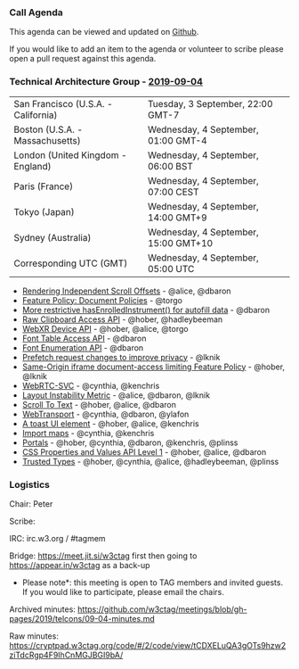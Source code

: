 ### Call Agenda

This agenda can be viewed and updated on [Github](https://github.com/w3ctag/meetings/blob/gh-pages/2019/telcons/09-04-agenda.md).

If you would like to add an item to the agenda or volunteer to scribe please open a pull request against this agenda.

### Technical Architecture Group - [2019-09-04](https://www.timeanddate.com/worldclock/converter.html?iso=20190904T050000&p1=224&p2=43&p3=136&p4=195&p5=248&p6=240)

<table>
<tr><td> San Francisco (U.S.A. - California) <td> Tuesday, 3 September, 22:00 GMT-7</td></tr>
<tr><td> Boston (U.S.A. - Massachusetts) <td> Wednesday, 4 September, 01:00 GMT-4</td></tr>
<tr><td> London (United Kingdom - England) <td> Wednesday, 4 September, 06:00 BST</td></tr>
<tr><td> Paris (France) <td> Wednesday, 4 September, 07:00 CEST</td></tr>
<tr><td> Tokyo (Japan) <td> Wednesday, 4 September, 14:00 GMT+9</td></tr>
<tr><td> Sydney (Australia) <td> Wednesday, 4 September, 15:00 GMT+10</td></tr>
<tr><td> Corresponding UTC (GMT) <td> Wednesday, 4 September, 05:00 UTC</td></tr>
</table>

* [Rendering Independent Scroll Offsets](https://github.com/w3ctag/design-reviews/issues/409) - @alice, @dbaron
* [Feature Policy: Document Policies](https://github.com/w3ctag/design-reviews/issues/408) - @torgo
* [More restrictive hasEnrolledInstrument() for autofill data](https://github.com/w3ctag/design-reviews/issues/407) - @dbaron
* [Raw Clipboard Access API](https://github.com/w3ctag/design-reviews/issues/406) - @hober, @hadleybeeman
* [WebXR Device API](https://github.com/w3ctag/design-reviews/issues/403) - @hober, @alice, @torgo
* [Font Table Access API](https://github.com/w3ctag/design-reviews/issues/400) - @dbaron
* [Font Enumeration API](https://github.com/w3ctag/design-reviews/issues/399) - @dbaron
* [Prefetch request changes to improve privacy](https://github.com/w3ctag/design-reviews/issues/398) - @lknik
* [Same-Origin iframe document-access limiting Feature Policy](https://github.com/w3ctag/design-reviews/issues/397) - @hober, @lknik
* [WebRTC-SVC](https://github.com/w3ctag/design-reviews/issues/396) - @cynthia, @kenchris
* [Layout Instability Metric](https://github.com/w3ctag/design-reviews/issues/393) - @alice, @dbaron, @lknik
* [Scroll To Text](https://github.com/w3ctag/design-reviews/issues/392) - @hober, @alice, @dbaron
* [WebTransport](https://github.com/w3ctag/design-reviews/issues/389) - @cynthia, @dbaron, @ylafon
* [A toast UI element](https://github.com/w3ctag/design-reviews/issues/385) - @hober, @alice, @kenchris
* [Import maps](https://github.com/w3ctag/design-reviews/issues/340) - @cynthia, @kenchris
* [Portals](https://github.com/w3ctag/design-reviews/issues/331) - @hober, @cynthia, @dbaron, @kenchris, @plinss
* [CSS Properties and Values API Level 1](https://github.com/w3ctag/design-reviews/issues/318) - @hober, @alice, @dbaron
* [Trusted Types](https://github.com/w3ctag/design-reviews/issues/198) - @hober, @cynthia, @alice, @hadleybeeman, @plinss

### Logistics

Chair: Peter

Scribe:

IRC: irc.w3.org / #tagmem

Bridge: https://meet.jit.si/w3ctag first then going to https://appear.in/w3ctag as a back-up

* Please note*: this meeting is open to TAG members and invited guests. If you would like to participate, please email the chairs.

Archived minutes: https://github.com/w3ctag/meetings/blob/gh-pages/2019/telcons/09-04-minutes.md

Raw minutes: https://cryptpad.w3ctag.org/code/#/2/code/view/tCDXELuQA3gOTs9hzw2ziTdcRgp4F9IhCnMGJBGI9bA/
